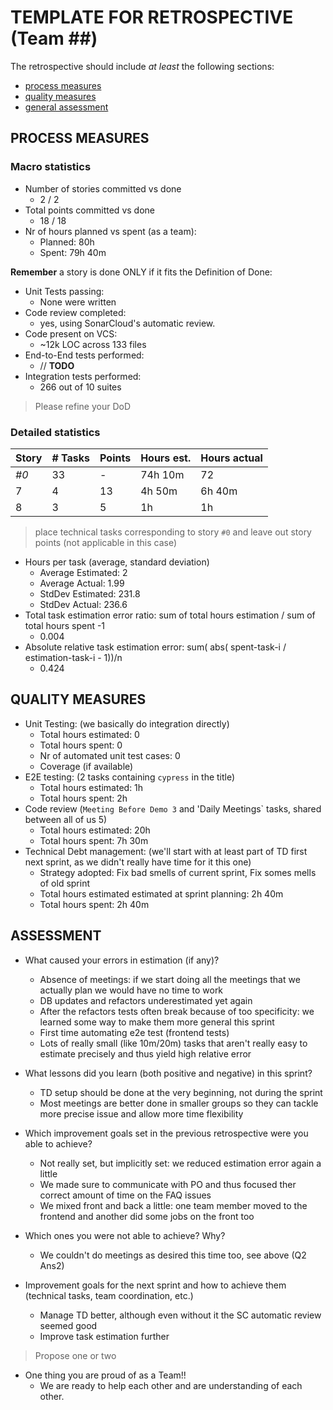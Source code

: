 TEMPLATE FOR RETROSPECTIVE (Team ##)
=====================================

The retrospective should include _at least_ the following
sections:

- [process measures](#process-measures)
- [quality measures](#quality-measures)
- [general assessment](#assessment)

## PROCESS MEASURES 

### Macro statistics

- Number of stories committed vs done 
  - 2 / 2
- Total points committed vs done 
  - 18 / 18
- Nr of hours planned vs spent (as a team):
  - Planned: 80h 
  - Spent: 79h 40m

**Remember**  a story is done ONLY if it fits the Definition of Done:
 
- Unit Tests passing: 
  - None were written
- Code review completed: 
  - yes, using SonarCloud's automatic review.
- Code present on VCS: 
  - ~12k LOC across 133 files
- End-to-End tests performed: 
  - // **TODO**
- Integration tests performed:
  - 266 out of 10 suites

> Please refine your DoD 

### Detailed statistics

| Story  | # Tasks | Points | Hours est. | Hours actual |
|--------|---------|--------|------------|--------------|
| _#0_   |   33    |    -   |    74h 10m |     72       |
| 7      |    4    |  13    |   4h 50m   |   6h 40m     |
| 8      |   3     |    5   |     1h     |      1h      |
   

> place technical tasks corresponding to story `#0` and leave out story points (not applicable in this case)

- Hours per task (average, standard deviation)
  - Average Estimated: 2
  - Average Actual: 1.99
  - StdDev Estimated: 231.8
  - StdDev Actual: 236.6
- Total task estimation error ratio: sum of total hours estimation / sum of total hours spent -1
  - 0.004
- Absolute relative task estimation error: sum( abs( spent-task-i / estimation-task-i - 1))/n
  - 0.424

  
## QUALITY MEASURES 

- Unit Testing: (we basically do integration directly)
  - Total hours estimated: 0
  - Total hours spent: 0
  - Nr of automated unit test cases: 0
  - Coverage (if available)
- E2E testing: (2 tasks containing `cypress` in the title)
  - Total hours estimated: 1h
  - Total hours spent: 2h
- Code review (`Meeting Before Demo 3` and 'Daily Meetings` tasks, shared between all of us 5)
  - Total hours estimated: 20h 
  - Total hours spent: 7h 30m
- Technical Debt management: (we'll start with at least part of TD first next sprint, as we didn't really have time for it this one)
  - Strategy adopted: Fix bad smells of current sprint, Fix somes mells of old sprint
  - Total hours estimated estimated at sprint planning: 2h 40m
  - Total hours spent: 2h 40m
  


## ASSESSMENT

- What caused your errors in estimation (if any)?
  - Absence of meetings: if we start doing all the meetings that we actually plan we would have no time to work
  - DB updates and refactors underestimated yet again
  - After the refactors tests often break because of too specificity: we learned some way to make them more general this sprint
  - First time automating e2e test (frontend tests)
  - Lots of really small (like 10m/20m) tasks that aren't really easy to estimate precisely and thus yield high relative error

- What lessons did you learn (both positive and negative) in this sprint?
  - TD setup should be done at the very beginning, not during the sprint
  - Most meetings are better done in smaller groups so they can tackle more precise issue and allow more time flexibility

- Which improvement goals set in the previous retrospective were you able to achieve? 
  - Not really set, but implicitly set: we reduced estimation error again a little
  - We made sure to communicate with PO and thus focused ther correct amount of time on the FAQ issues
  - We mixed front and back a little: one team member moved to the frontend and another did some jobs on the front too
  
- Which ones you were not able to achieve? Why?
  - We couldn't do meetings as desired this time too, see above (Q2 Ans2)

- Improvement goals for the next sprint and how to achieve them (technical tasks, team coordination, etc.)
  - Manage TD better, although even without it the SC automatic review seemed good
  - Improve task estimation further

> Propose one or two

- One thing you are proud of as a Team!!
  - We are ready to help each other and are understanding of each other. 
